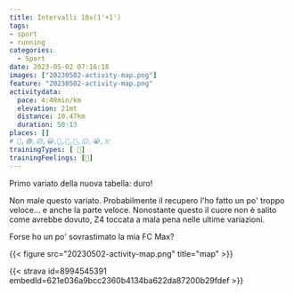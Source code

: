 ```yaml
---
title: Intervalli 10x(1'+1')
tags:
- sport
- running
categories:
  - Sport
date: 2023-05-02 07:16:18
images: ["20230502-activity-map.png"]
feature: "20230502-activity-map.png"
activitydata:
  pace: 4:48min/km
  elevation: 21mt
  distance: 10.47km
  duration: 50:13
places: []
# 🔴,🟢,🟡,😀,🙁,🫤,🙂,😐,😭,☠️
trainingTypes: [ 🔴]
trainingFeelings: [🙂]
---
```

Primo variato della nuova tabella: duro!
<!--more--> 

Non male questo variato. Probabilmente il recupero l'ho fatto un po' troppo veloce... e anche la parte veloce. Nonostante questo il cuore non è salito come avrebbe dovuto, Z4 toccata a mala pena nelle ultime variazioni.

Forse ho un po' sovrastimato la mia FC Max?

{{< figure src="20230502-activity-map.png" title="map" >}}


{{< strava id=8994545391 embedId=621e036a9bcc2360b4134ba622da87200b29fdef >}}
